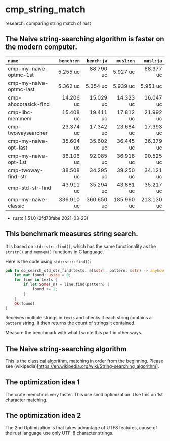 # cmp_string_match
research: comparing string match of rust

## The Naive string-searching algorithm is faster on the modern computer.

|         `name`          | `bench:en`  | `bench:ja`  |  `musl:en`  |  `musl:ja`  |
|:------------------------|------------:|------------:|------------:|------------:|
| cmp-my-naive-optmc-1st  |    5.255 uc |   88.790 uc |    5.927 uc |   68.377 uc |
| cmp-my-naive-optmc-last |    5.362 uc |    5.354 uc |    5.939 uc |    5.951 uc |
| cmp-ahocorasick-find    |   14.206 uc |   15.029 uc |   14.323 uc |   16.047 uc |
| cmp-libc-memmem         |   15.408 uc |   19.411 uc |   17.812 uc |   21.992 uc |
| cmp-twowaysearcher      |   23.374 uc |   17.342 uc |   23.684 uc |   17.393 uc |
| cmp-my-naive-opt-last   |   35.604 uc |   35.602 uc |   36.445 uc |   36.379 uc |
| cmp-my-naive-opt-1st    |   36.106 uc |   92.085 uc |   36.918 uc |   90.525 uc |
| cmp-twoway-find-str     |   38.508 uc |   34.295 uc |   39.250 uc |   34.121 uc |
| cmp-std-str-find        |   43.911 uc |   35.294 uc |   43.881 uc |   35.217 uc |
| cmp-my-naive-classic    |  336.910 uc |  360.650 uc |  185.960 uc |  213.130 uc |

- rustc 1.51.0 (2fd73fabe 2021-03-23)

## This benchmark measures string search.

It is based on `std::str::find()`, which has the same functionality
as the `strstr()` and `memmem()` functions in C language.

Here is the code using `std::str::find()`:

```rust
pub fn do_search_std_str_find(texts: &[&str], pattern: &str) -> anyhow::Result<usize> {
    let mut found: usize = 0;
    for line in texts {
        if let Some(_n) = line.find(pattern) {
            found += 1;
        }
    }
    Ok(found)
}
```

Receives multiple strings in `texts` and checks if each string contains
a `pattern` string. It then returns the count of strings it contained.

Measure the benchmark with what I wrote this part in other ways.

## The Naive string-searching algorithm

This is the classical algorithm, matching in order from the beginning.
Please see (wikipedia)[https://en.wikipedia.org/wiki/String-searching_algorithm].

## The optimization idea 1

The crate memchr is very faster. This use simd optimization.
Use this on 1st character matching.

## The optimization idea 2

The 2nd Optimization is that takes advantage of UTF8 features,
cause of the rust language use only UTF-8 character strings.
